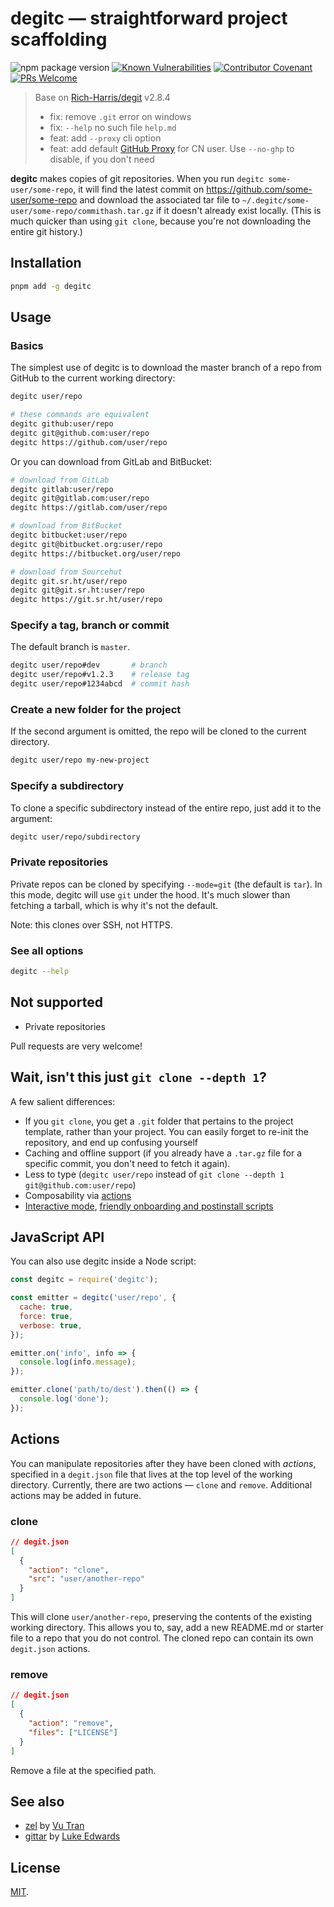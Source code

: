 # degitc — straightforward project scaffolding

![npm package version](https://badgen.net/npm/v/degitc?t=123)
[![Known Vulnerabilities](https://snyk.io/test/npm/degitc/badge.svg)](https://snyk.io/test/npm/degitc)
[![Contributor Covenant](https://img.shields.io/badge/Contributor%20Covenant-v1.4%20adopted-ff69b4.svg)](CODE_OF_CONDUCT.md)
[![PRs Welcome](https://img.shields.io/badge/PRs-welcome-brightgreen.svg)](http://makeapullrequest.com)

> Base on [Rich-Harris/degit](https://github.com/Rich-Harris/degit) v2.8.4
> - fix: remove `.git` error on windows
> - fix: `--help` no such file `help.md`
> - feat: add `--proxy` cli option
> - feat: add default [GitHub Proxy](https://mirror.ghproxy.com/) for CN user. Use `--no-ghp` to disable, if you don't need

**degitc** makes copies of git repositories. When you run `degitc some-user/some-repo`, it will find the latest commit on https://github.com/some-user/some-repo and download the associated tar file to `~/.degitc/some-user/some-repo/commithash.tar.gz` if it doesn't already exist locally. (This is much quicker than using `git clone`, because you're not downloading the entire git history.)

## Installation

```bash
pnpm add -g degitc
```

## Usage

### Basics

The simplest use of degitc is to download the master branch of a repo from GitHub to the current working directory:

```bash
degitc user/repo

# these commands are equivalent
degitc github:user/repo
degitc git@github.com:user/repo
degitc https://github.com/user/repo
```

Or you can download from GitLab and BitBucket:

```bash
# download from GitLab
degitc gitlab:user/repo
degitc git@gitlab.com:user/repo
degitc https://gitlab.com/user/repo

# download from BitBucket
degitc bitbucket:user/repo
degitc git@bitbucket.org:user/repo
degitc https://bitbucket.org/user/repo

# download from Sourcehut
degitc git.sr.ht/user/repo
degitc git@git.sr.ht:user/repo
degitc https://git.sr.ht/user/repo
```

### Specify a tag, branch or commit

The default branch is `master`.

```bash
degitc user/repo#dev       # branch
degitc user/repo#v1.2.3    # release tag
degitc user/repo#1234abcd  # commit hash
````

### Create a new folder for the project

If the second argument is omitted, the repo will be cloned to the current directory.

```bash
degitc user/repo my-new-project
```

### Specify a subdirectory

To clone a specific subdirectory instead of the entire repo, just add it to the argument:

```bash
degitc user/repo/subdirectory
```

### Private repositories

Private repos can be cloned by specifying `--mode=git` (the default is `tar`). In this mode, degitc will use `git` under the hood. It's much slower than fetching a tarball, which is why it's not the default.

Note: this clones over SSH, not HTTPS.

### See all options

```bash
degitc --help
```

## Not supported

- Private repositories

Pull requests are very welcome!

## Wait, isn't this just `git clone --depth 1`?

A few salient differences:

- If you `git clone`, you get a `.git` folder that pertains to the project template, rather than your project. You can easily forget to re-init the repository, and end up confusing yourself
- Caching and offline support (if you already have a `.tar.gz` file for a specific commit, you don't need to fetch it again).
- Less to type (`degitc user/repo` instead of `git clone --depth 1 git@github.com:user/repo`)
- Composability via [actions](#actions)
- [Interactive mode](https://github.com/Rich-Harris/degitc/issues/4), [friendly onboarding and postinstall scripts](https://github.com/Rich-Harris/degitc/issues/6)

## JavaScript API

You can also use degitc inside a Node script:

```js
const degitc = require('degitc');

const emitter = degitc('user/repo', {
  cache: true,
  force: true,
  verbose: true,
});

emitter.on('info', info => {
  console.log(info.message);
});

emitter.clone('path/to/dest').then(() => {
  console.log('done');
});
```

## Actions

You can manipulate repositories after they have been cloned with _actions_, specified in a `degit.json` file that lives at the top level of the working directory. Currently, there are two actions — `clone` and `remove`. Additional actions may be added in future.

### clone

```json
// degit.json
[
  {
    "action": "clone",
    "src": "user/another-repo"
  }
]
```

This will clone `user/another-repo`, preserving the contents of the existing working directory. This allows you to, say, add a new README.md or starter file to a repo that you do not control. The cloned repo can contain its own `degit.json` actions.

### remove

```json
// degit.json
[
  {
    "action": "remove",
    "files": ["LICENSE"]
  }
]
```

Remove a file at the specified path.

## See also

- [zel](https://github.com/vutran/zel) by [Vu Tran](https://twitter.com/tranvu)
- [gittar](https://github.com/lukeed/gittar) by [Luke Edwards](https://twitter.com/lukeed05)

## License

[MIT](LICENSE.md).
